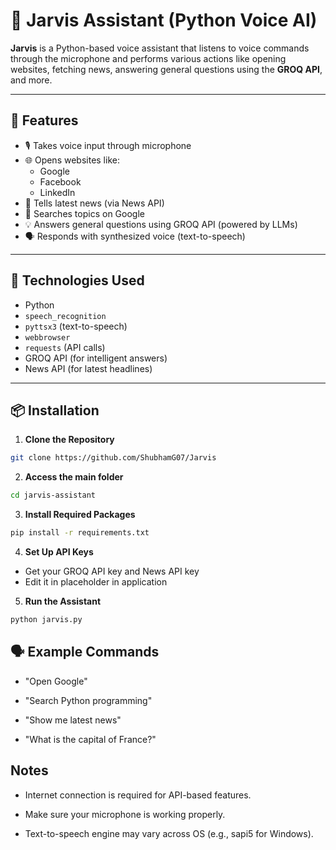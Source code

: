# 🤖 Jarvis Assistant (Python Voice AI)

**Jarvis** is a Python-based voice assistant that listens to voice commands through the microphone and performs various actions like opening websites, fetching news, answering general questions using the **GROQ API**, and more.

---

## 🎯 Features

- 🎙️ Takes voice input through microphone  
- 🌐 Opens websites like:
  - Google  
  - Facebook  
  - LinkedIn  
- 📰 Tells latest news (via News API)  
- 🔎 Searches topics on Google  
- 💡 Answers general questions using GROQ API (powered by LLMs)  
- 🗣️ Responds with synthesized voice (text-to-speech)  

---

## 🧠 Technologies Used

- Python  
- `speech_recognition`  
- `pyttsx3` (text-to-speech)  
- `webbrowser`  
- `requests` (API calls)  
- GROQ API (for intelligent answers)  
- News API (for latest headlines)  

---

## 📦 Installation

1. **Clone the Repository**
```bash
git clone https://github.com/ShubhamG07/Jarvis
```

2. **Access the main folder**
```bash
cd jarvis-assistant
```

3. **Install Required Packages**
```bash
pip install -r requirements.txt
```

4. **Set Up API Keys**

- Get your GROQ API key and News API key
- Edit it in placeholder in application

5. **Run the Assistant**
```bash
python jarvis.py
```

## 🗣️ Example Commands

  -  "Open Google"

  -  "Search Python programming"

  -  "Show me latest news"

   - "What is the capital of France?"

## Notes

  -  Internet connection is required for API-based features.

  -  Make sure your microphone is working properly.

  -  Text-to-speech engine may vary across OS (e.g., sapi5 for Windows).
